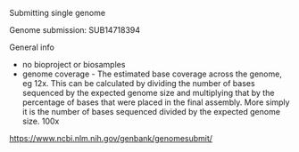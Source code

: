 Submitting single genome 

Genome submission: SUB14718394

General info 

- no bioproject or biosamples 
- genome coverage - The estimated base coverage across the genome, eg 12x. This can be calculated by dividing the number of bases sequenced by the expected genome size and multiplying that by the percentage of bases that were placed in the final assembly. More simply it is the number of bases sequenced divided by the expected genome size. 100x

https://www.ncbi.nlm.nih.gov/genbank/genomesubmit/ 